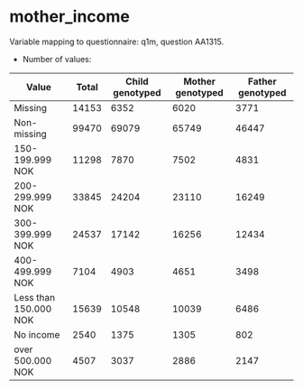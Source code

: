 # mother_income
Variable mapping to questionnaire: q1m, question AA1315.
- Number of values:

| Value | Total | Child genotyped | Mother genotyped | Father genotyped |
| ----- | ----- | --------------- | ---------------- | ---------------- |
| Missing | 14153 | 6352 | 6020 | 3771 |
| Non-missing | 99470 | 69079 | 65749 | 46447 |
| 150-199.999 NOK | 11298 | 7870 | 7502 |4831 |
| 200-299.999 NOK | 33845 | 24204 | 23110 |16249 |
| 300-399.999 NOK | 24537 | 17142 | 16256 |12434 |
| 400-499.999 NOK | 7104 | 4903 | 4651 |3498 |
| Less than 150.000 NOK | 15639 | 10548 | 10039 |6486 |
| No income | 2540 | 1375 | 1305 |802 |
| over 500.000 NOK | 4507 | 3037 | 2886 |2147 |



